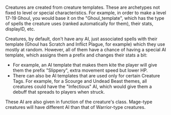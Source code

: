 Creatures are created from creature templates. These are archetypes not fixed to level or special characteristics. For example, in order to make a level 17-19 Ghoul, you would base it on the "Ghoul_template", which has the type of spells the creature uses (ranked automatically for them), their stats, displayID, etc. 

Creatures, by default, don't have any AI, just associated spells with their template (Ghoul has Scratch and Inflict Plague, for example) which they use mostly at random. However, all of them have a chance of having a special AI template, which assigns them a prefix and changes their stats a bit:
- For example, an AI template that makes them kite the player will give them the prefix "Slippery", extra movement speed but lower HP. 
- There can also be AI templates that are used only for certain Creature Tags. For example, for a Scourge and Undead Beast themes, all creatures could have the "Infectious" AI, which would give them a debuff that spreads to players when struck.

These AI are also given in function of the creature's class. Mage-type creatures will have different AI than that of Warrior-type creatures.